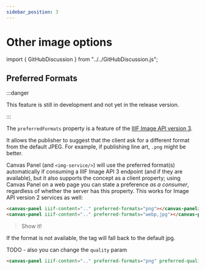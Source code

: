 ```yaml
---
sidebar_position: 3
---
```


# Other image options

import { GitHubDiscussion } from "../../GitHubDiscussion.js";

## Preferred Formats

:::danger

This feature is still in development and not yet in the release version.

:::

The `preferredFormats` property is a feature of the [IIIF Image API version 3](https://iiif.io/api/image/3.0/#55-preferred-formats).

It allows the publisher to suggest that the client ask for a different format from the default JPEG. For example, if publishing line art, `.png` might be better.

Canvas Panel (and `<img-service/>`) will use the preferred format(s) automatically if consuming a IIIF Image API 3 endpoint (and if they are available), but it also supports the concept as a client property; using Canvas Panel on a web page you can state a preference _as a consumer_, regardless of whether the server has this property. This works for Image API version 2 services as well:

<!-- TODO: GH-68 -->
```html
<canvas-panel iiif-content=".." preferred-formats="png"></canvas-panel>
<canvas-panel iiif-content=".." preferred-formats="webp,jpg"></canvas-panel><!-- equivalent to just "webp" -->
```

> Show it!

If the format is not available, the tag will fall back to the default jpg.


TODO - also you can change the `quality` param

```html
<canvas-panel iiif-content=".." preferred-formats="png" preferred-quality="psychedelic,bitonal,gray"></canvas-panel>
```

<GitHubDiscussion ghid="45" />